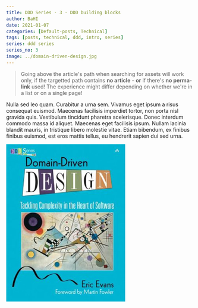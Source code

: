 ```yaml
---
title: DDD Series - 3 - DDD building blocks
author: BaHI
date: 2021-01-07
categories: [Default-posts, Technical]
tags: [posts, technical, ddd, intro, series]
series: ddd series
series_no: 3
image: ../domain-driven-design.jpg
---
```


> Going above the article's path when searching for assets will work only, if the targetted path contains **no article** - **or** if there's **no perma-link** used!
> The experience might differ depending on whether we're in a list or on a single page!

Nulla sed leo quam. Curabitur a urna sem. Vivamus eget ipsum a risus consequat euismod. Maecenas facilisis imperdiet tortor, non porta nisl gravida quis. Vestibulum tincidunt pharetra scelerisque. Donec interdum commodo massa id aliquet. Maecenas eget facilisis ipsum. Nullam lacinia blandit mauris, in tristique libero molestie vitae. Etiam bibendum, ex finibus finibus euismod, est eros mattis tellus, eu hendrerit sapien dui sed urna.

![Image link](../domain-driven-design.jpg "Image relative (upwards)")